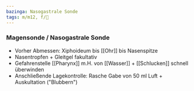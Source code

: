 ```yaml
---
bazinga: Nasogastrale Sonde
tags: m/m12, f/💩
---
```

### Magensonde / Nasogastrale Sonde
- Vorher Abmessen: Xiphoideum bis [[Ohr]] bis Nasenspitze
- Nasentropfen + Gleitgel fakultativ
- Gefahrenstelle [[Pharynx]] m.H. von [[Wasser]] + [[Schlucken]] schnell überwinden
- Anschließende Lagekontrolle: Rasche Gabe von 50 ml Luft + Auskultation ("Blubbern")